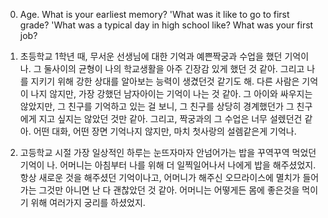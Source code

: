 0. Age. What is your earliest memory? 'What was it like to go to first grade? 'What was a typical day in high school like? What was your first job?

1. 초등학교 1학년 때, 무서운 선생님에 대한 기억과 예쁜짝궁과 수업을 했던 기억이 나. 그 둘사이의 균형이 나의 학교생활을 아주 긴장감 있게 했던 것 같아. 그리고 나를 지키기 위해 강한 상대를 알아보는 능력이 생겼던것 같기도 해. 다른 사람은 기억이 나지 않지만, 가장 강했던 남자아이는 기억이 나는 것 같아. 그 아이와 싸우지는 않았지만, 그 친구를 기억하고 있는 걸 보니, 그 친구를 상당히 경계했던가 그 친구에게 지고 싶지는 않았던 것만 같아. 그리고, 짝궁과의 그 수업은 너무 설렜던건 같아. 어떤 대화, 어떤 장면 기억나지 않지만, 마치 첫사랑의 설렘같은게 기억나. 

2. 고등학교 시절 가장 일상적인 하루는 눈뜨자마자 안넘어가는 밥을 꾸역꾸역 먹었던 기억이 나. 어머니는 아침부터 나를 위해 더 일찍일어나서 나에게 밥을 해주셨었지. 항상 새로운 것을 해주셨던 기억이나고, 어머니가 해주신 오므라이스에 멸치가 들어가는 그것만 아니면 난 다 괜찮았던 것 같아. 어머니는 어떻게든 몸에 좋은것을 먹이기 위해 여러가지 궁리를 하셨었지.  

